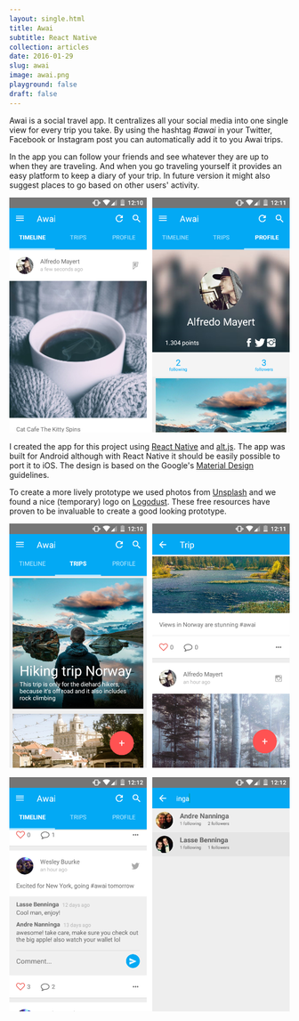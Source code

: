 ```yaml
---
layout: single.html
title: Awai
subtitle: React Native
collection: articles
date: 2016-01-29
slug: awai
image: awai.png
playground: false
draft: false
---
```


Awai is a social travel app. It centralizes all your social media into one single view for every trip you take. By using the hashtag _#awai_ in your Twitter, Facebook or Instagram post you can automatically add it to you Awai trips.

In the app you can follow your friends and see whatever they are up to when they are traveling. And when you go traveling yourself it provides an easy platform to keep a diary of your trip. In future version it might also suggest places to go based on other users' activity.

![Timeline and profile Awai](timeline-and-profile.png "Timeline and profile Awai")

I created the app for this project using [React Native](https://facebook.github.io/react-native/) and [alt.js](http://alt.js.org/). The app was built for Android although with React Native it should be easily possible to port it to iOS. The design is based on the Google's [Material Design](https://www.google.com/design/spec/material-design) guidelines.

To create a more lively prototype we used photos from [Unsplash](https://unsplash.com/) and we found a nice (temporary) logo on [Logodust](http://logodust.com/). These free resources have proven to be invaluable to create a good looking prototype.

![Trips and trip Awai](trips-and-trip.png "Trips and trip Awai")

![Comments and search Awai](comments-and-search.png "Comments and search Awai")
